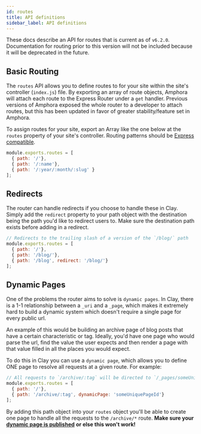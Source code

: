 ```yaml
---
id: routes
title: API definitions
sidebar_label: API definitions
---
```


These docs describe an API for routes that is current as of `v6.2.0`. Documentation for routing prior to this version will not be included because it will be deprecated in the future.
## Basic Routing

The `routes` API allows you to define routes to for your site within the site's controller \(`index.js`\) file. By exporting an array of route objects, Amphora will attach each route to the Express Router under a `get` handler. Previous versions of Amphora exposed the whole router to a developer to attach routes, but this has been updated in favor of greater stability/feature set in Amphora.

To assign routes for your site, export an Array like the one below at the `routes` property of your site's controller. Routing patterns should be [Express compatible](https://expressjs.com/en/guide/routing.html#route-paths).

```javascript
module.exports.routes = [
  { path: '/'},
  { path: '/:name'},
  { path: '/:year/:month/:slug' }
];
```

## Redirects

The router can handle redirects if you choose to handle these in Clay. Simply add the `redirect` property to your path object with the destination being the path you'd like to redirect users to. Make sure the destination path exists before adding in a redirect.

```javascript
// Redirects to the trailing slash of a version of the `/blog/` path
module.exports.routes = [
  { path: '/'},
  { path: '/blog/'},
  { path: '/blog', redirect: '/blog/'}
];
```

## Dynamic Pages

One of the problems the router aims to solve is `dynamic pages`. In Clay, there is a 1-1 relationship between a `_uri` and a `_page`, which makes it extremely hard to build a dynamic system which doesn't require a single page for every public url.

An example of this would be building an archive page of blog posts that have a certain characteristic or tag. Ideally, you'd have one page who would parse the url, find the value the user expects and then render a page with that value filled in all the places you would expect.

To do this in Clay you can use a `dynamic page`, which allows you to define ONE page to resolve all requests at a given route. For example:

```javascript
// All requests to `/archive/:tag` will be directed to `/_pages/someUniquePageId`
module.exports.routes = [
  { path: '/'},
  { path: '/archive/:tag', dynamicPage: 'someUniquePageId'}
];
```

By adding this path object into your `routes` object you'll be able to create one page to handle all the requests to the `/archive/*` route. **Make sure your** [**dynamic page is published**](publishing.md#dynamic-pages-publishing) **or else this won't work!**